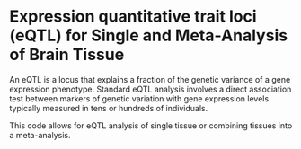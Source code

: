 # Expression quantitative trait loci (eQTL) for Single and Meta-Analysis of Brain Tissue          
                               
An eQTL is a locus that explains a fraction of the genetic variance of a gene expression phenotype. Standard eQTL analysis involves a direct association test between markers of genetic variation with gene expression levels typically measured in tens or hundreds of individuals.                 
                                      
This code allows for eQTL analysis of single tissue or combining tissues into a meta-analysis.                                    
                
          
                  
      
  
   
   
